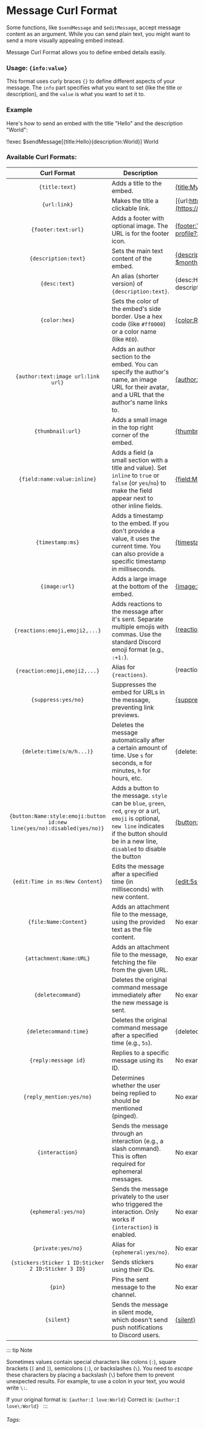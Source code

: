 # Message Curl Format

Some functions, like `$sendMessage` and `$editMessage`, accept message content as an argument. While you can send plain text, you might want to send a more visually appealing embed instead.

Message Curl Format allows you to define embed details easily.

### Usage: ```{info:value}```

This format uses curly braces `{}` to define different aspects of your message.  The `info` part specifies what you want to set (like the title or description), and the `value` is what you want to set it to.

### Example

Here's how to send an embed with the title "Hello" and the description "World":

<discord-messages>
	<discord-message>
		!!exec $sendMessage[{title:Hello}{description:World}]
	</discord-message>
	<discord-message :bot="true" author="Custom Command" role-color="#0099ff" avatar="https://media.discordapp.net/avatars/725721249652670555/781224f90c3b841ba5b40678e032f74a.webp">
		<discord-embed embedTitle="Hello">
        <discord-embed-description>
            World
        </discord-embed-description>
        </discord-embed>
	</discord-message>
</discord-messages>

### Available Curl Formats:

| Curl Format | Description | Example (click to see output) |
|:-----------:|-------------|---------|
| `{title:text}` | Adds a title to the embed. | [{title:My name is $username}](https://i.imgur.com/vUfjDLa.png) |
| `{url:link}` | Makes the title a clickable link.  | [{url:https://discord.com}](https://i.imgur.com/k234oP0.png) |
| `{footer:text:url}` | Adds a footer with optional image.  The URL is for the footer icon. | [{footer:You see my small profile?:$authorAvatar}](https://i.imgur.com/MbG9VQ3.png) |
| `{description:text}` | Sets the main text content of the embed. | [{description:Do you know that this month is $month?}](https://i.imgur.com/BV7wZpY.png) |
| `{desc:text}` | An alias (shorter version) of `{description:text}`. | {desc:Hello World, do you see this description?} |
| `{color:hex}` | Sets the color of the embed's side border. Use a hex code (like `#ff0000`) or a color name (like `RED`). | [{color:RED} or {color:#ff0000}](https://i.imgur.com/f9no81k.png) |
| `{author:text:image url:link url}` |  Adds an author section to the embed.  You can specify the author's name, an image URL for their avatar, and a URL that the author's name links to. | [{author:$username:$authorAvatar:$authorAvatar}](https://i.imgur.com/2DU2dwn.png) |
| `{thumbnail:url}` |  Adds a small image in the top right corner of the embed. | [{thumbnail:$authorAvatar}](https://i.imgur.com/HruXoXs.png) |
| `{field:name:value:inline}` | Adds a field (a small section with a title and value).  Set `inline` to `true` or `false` (or `yes`/`no`) to make the field appear next to other inline fields. | [{field:My name:$username}](https://i.imgur.com/zSdpHiW.png) |
| `{timestamp:ms}` |  Adds a timestamp to the embed.  If you don't provide a value, it uses the current time.  You can also provide a specific timestamp in milliseconds. | [{timestamp} or {timestamp:1680871946176}](https://i.imgur.com/2CEzTcp.png) |
| `{image:url}` | Adds a large image at the bottom of the embed. | [{image:$authorAvatar}](https://i.imgur.com/Gmrxc69.png) |
| `{reactions:emoji,emoji2,...}` |  Adds reactions to the message after it's sent.  Separate multiple emojis with commas. Use the standard Discord emoji format (e.g., `:+1:`). | [{reactions: :+1:, :-1:}](https://i.imgur.com/Niff1PI.png) |
| `{reaction:emoji,emoji2,...}` | Alias for `{reactions}`. | {reaction: :+1:, :-1:} |
| `{suppress:yes/no}` |  Suppresses the embed for URLs in the message, preventing link previews. | [{suppress:yes}](https://i.imgur.com/xomAWFd.png) |
| `{delete:time(s/m/h...)}` |  Deletes the message automatically after a certain amount of time.  Use `s` for seconds, `m` for minutes, `h` for hours, etc. | {delete:5s} |
| `{button:Name:style:emoji:button id:new line(yes/no):disabled(yes/no)}` | Adds a button to the message. `style` can be `blue`, `green`, `red`, `grey` or a url, `emoji` is optional, `new line` indicates if the button should be in a new line, `disabled` to disable the button | [{button:Green button:green::id1}](https://i.imgur.com/CIj0FMU.png) |
| `{edit:Time in ms:New Content}` | Edits the message after a specified time (in milliseconds) with new content.  | [{edit:5s:My edited content}](https://i.imgur.com/p7LsT5C.png) |
| `{file:Name:Content}` |  Adds an attachment file to the message, using the provided text as the file content. | No example |
| `{attachment:Name:URL}` | Adds an attachment file to the message, fetching the file from the given URL. | No example |
| `{deletecommand}` | Deletes the original command message immediately after the new message is sent. | No example |
| `{deletecommand:time}` | Deletes the original command message after a specified time (e.g., `5s`). | {deletecommand:5s} |
| `{reply:message id}` | Replies to a specific message using its ID. | No example |
| `{reply_mention:yes/no}` |  Determines whether the user being replied to should be mentioned (pinged). | No example |
| `{interaction}` |  Sends the message through an interaction (e.g., a slash command). This is often required for ephemeral messages. | No example |
| `{ephemeral:yes/no}` | Sends the message privately to the user who triggered the interaction.  Only works if `{interaction}` is enabled. | No example |
| `{private:yes/no}` | Alias for `{ephemeral:yes/no}`. | No example |
| `{stickers:Sticker 1 ID:Sticker 2 ID:Sticker 3 ID}` | Sends stickers using their IDs. | No example |
| `{pin}` | Pins the sent message to the channel. | No example |
| `{silent}` | Sends the message in silent mode, which doesn't send push notifications to Discord users.  | [{silent}](https://i.imgur.com/HhSr6ec.png) |

::: tip Note

Sometimes values contain special characters like colons (`:`), square brackets (`[` and `]`), semicolons (`:`), or backslashes (`\`). You need to *escape* these characters by placing a backslash (`\`) before them to prevent unexpected results. For example, to use a colon in your text, you would write `\:`.

If your original format is: `{author:I love:World}`
Correct is: `{author:I love\:World} `
:::

###### Tags: <Badge type="tip" text="Message Curl Format" vertical="middle" />